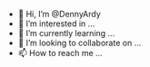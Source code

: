 - 👋 Hi, I’m @DennyArdy
- 👀 I’m interested in ...
- 🌱 I’m currently learning ...
- 💞️ I’m looking to collaborate on ...
- 📫 How to reach me ...

<!---
DennyArdy/DennyArdy is a ✨ special ✨ repository because its `README.md` (this file) appears on your GitHub profile.
You can click the Preview link to take a look at your changes.
--->
